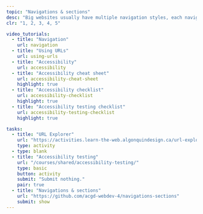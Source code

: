 ```yaml
---
topic: "Navigations & sections"
desc: "Big websites usually have multiple navigation styles, each navigation is a unique design. And different sections that act as secondary navigation driving people to specific locations."
clr: "1, 2, 3, 4, 5"

video_tutorials:
  - title: "Navigation"
    url: navigation
  - title: "Using URLs"
    url: using-urls
  - title: "Accessibility"
    url: accessibility
  - title: "Accessibility cheat sheet"
    url: accessibility-cheat-sheet
    highlight: true
  - title: "Accessibility checklist"
    url: accessibility-checklist
    highlight: true
  - title: "Accessibility testing checklist"
    url: accessibility-testing-checklist
    highlight: true

tasks:
  - title: "URL Explorer"
    url: "https://activities.learn-the-web.algonquindesign.ca/url-explorer/"
    type: activity
  - type: blank
  - title: "Accessibility testing"
    url: "/courses/shared/accessibility-testing/"
    type: basic
    button: activity
    submit: "Submit nothing."
    pair: true
  - title: "Navigations & sections"
    url: "https://github.com/acgd-webdev-4/navigations-sections"
    submit: show
---
```

